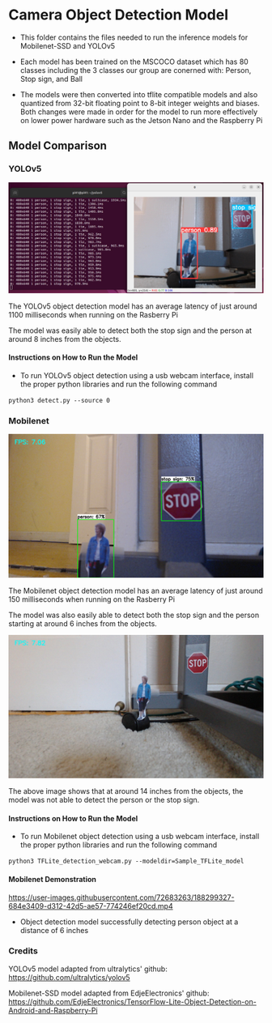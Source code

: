 # Camera Object Detection Model

- This folder contains the files needed to run the inference models for Mobilenet-SSD and YOLOv5

- Each model has been trained on the MSCOCO dataset which has 80 classes including the 3 classes our group are conerned with: Person, Stop sign, and Ball
- The models were then converted into tflite compatible models and also quantized from 32-bit floating point to 8-bit integer weights and biases. Both changes were made in order for the model to run more effectively on lower power hardware such as the Jetson Nano and the Raspberry Pi

## Model Comparison

### YOLOv5
![](../Images/yolov5_infer.jpg)

The YOLOv5 object detection model has an average latency of just around 1100 milliseconds when running on the Rasberry Pi

The model was easily able to detect both the stop sign and the person at around 8 inches from the objects.

#### Instructions on How to Run the Model
- To run YOLOv5 object detection using a usb webcam interface, install the proper python libraries and run the following command

`python3 detect.py --source 0`

### Mobilenet
![](../Images/mobilenet_infer.jpg)

The Mobilenet object detection model has an average latency of just around 150 milliseconds when running on the Rasberry Pi

The model was also easily able to detect both the stop sign and the person starting at around 6 inches from the objects.

![](../Images/mobilenet_no_detect.jpg)

The above image shows that at around 14 inches from the objects, the model was not able to detect the person or the stop sign.

#### Instructions on How to Run the Model
- To run Mobilenet object detection using a usb webcam interface, install the proper python libraries and run the following command

`python3 TFLite_detection_webcam.py --modeldir=Sample_TFLite_model`

#### Mobilenet Demonstration
https://user-images.githubusercontent.com/72683263/188299327-684e3409-d312-42d5-ae57-774246ef20cd.mp4

- Object detection model successfully detecting person object at a distance of 6 inches



### Credits

YOLOv5 model adapted from ultralytics' github: https://github.com/ultralytics/yolov5

Mobilenet-SSD model adapted from EdjeElectronics' github: https://github.com/EdjeElectronics/TensorFlow-Lite-Object-Detection-on-Android-and-Raspberry-Pi
